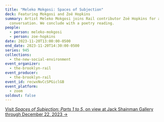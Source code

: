 ```yaml
---
title: "Meleko Mokgosi: Spaces of Subjection"
deck: Featuring Mokgosi and Zoë Hopkins
summary: Artist Meleko Mokgosi joins Rail contributor Zoë Hopkins for a
  conversation. We conclude with a poetry reading.
people:
  - person: meleko-mokgosi
  - person: zoe-hopkins
date: 2023-11-20T13:00:00-0500
end_date: 2023-11-20T14:30:00-0500
series: 945
collections:
  - the-new-social-environment
event_organizer:
  - the-brooklyn-rail
event_producer:
  - the-brooklyn-rail
event_id: recwxNvCcSPGiclGB
event_platform:
  - zoom
soldout: false
---
```

[V﻿isit *Spaces of Subjection: Parts 1 to 5*, on view at Jack Shainman Gallery through December 22, 2023 →](https://jackshainman.com/exhibitions/meleko_mokgosi9)